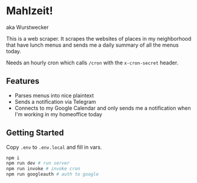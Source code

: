 # Mahlzeit!

aka Wurstwecker

This is a web scraper. It scrapes the websites of places in my neighborhood that
have lunch menus and sends me a daily summary of all the menus today.

Needs an hourly cron which calls `/cron` with the `x-cron-secret` header.

## Features

- Parses menus into nice plaintext
- Sends a notification via Telegram
- Connects to my Google Calendar and only sends me a notification when I'm
  working in my homeoffice today

## Getting Started

Copy `.env` to `.env.local` and fill in vars.

```bash
npm i
npm run dev # run server
npm run invoke # invoke cron
npm run googleauth # auth to google
```